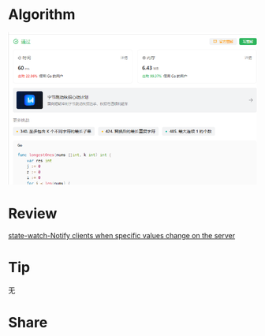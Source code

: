 # Algorithm

![算法](../../../images/temp/ricardoyu-2023-10-29-lc.png "算法")

# Review

[state-watch-Notify clients when specific values change on the server](https://martinfowler.com/articles/patterns-of-distributed-systems/state-watch.html)

# Tip

无

# Share
